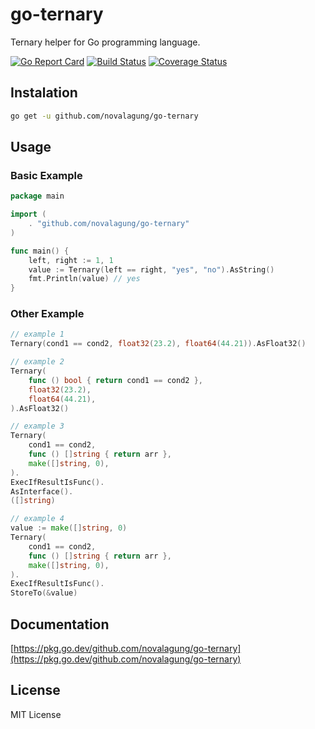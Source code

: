 # go-ternary

Ternary helper for Go programming language.

[![Go Report Card](https://goreportcard.com/badge/github.com/novalagung/go-ternary)](https://goreportcard.com/report/github.com/novalagung/go-ternary)
[![Build Status](https://travis-ci.org/novalagung/go-ternary.svg?branch=master)](https://travis-ci.org/novalagung/go-ternary)
[![Coverage Status](https://coveralls.io/repos/github/novalagung/go-ternary/badge.svg?branch=master)](https://coveralls.io/github/novalagung/go-ternary?branch=master)

## Instalation

```bash
go get -u github.com/novalagung/go-ternary
```

## Usage

### Basic Example

```go
package main

import (
    . "github.com/novalagung/go-ternary"
)

func main() {
    left, right := 1, 1
    value := Ternary(left == right, "yes", "no").AsString()
    fmt.Println(value) // yes
}
```

### Other Example

```go
// example 1
Ternary(cond1 == cond2, float32(23.2), float64(44.21)).AsFloat32()

// example 2
Ternary(
    func () bool { return cond1 == cond2 },
    float32(23.2),
    float64(44.21),
).AsFloat32()

// example 3
Ternary(
    cond1 == cond2,
    func () []string { return arr },
    make([]string, 0),
).
ExecIfResultIsFunc().
AsInterface().
([]string)

// example 4
value := make([]string, 0)
Ternary(
    cond1 == cond2,
    func () []string { return arr },
    make([]string, 0),
).
ExecIfResultIsFunc().
StoreTo(&value)
```

## Documentation

[https://pkg.go.dev/github.com/novalagung/go-ternary](https://pkg.go.dev/github.com/novalagung/go-ternary)

## License

MIT License
